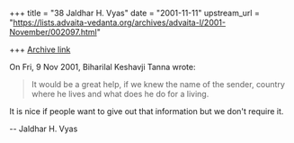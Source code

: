 +++
title = "38 Jaldhar H. Vyas"
date = "2001-11-11"
upstream_url = "https://lists.advaita-vedanta.org/archives/advaita-l/2001-November/002097.html"

+++
[Archive link](https://lists.advaita-vedanta.org/archives/advaita-l/2001-November/002097.html)

On Fri, 9 Nov 2001, Biharilal Keshavji Tanna wrote:

> It would be a great help, if we knew the name of the sender, country where
> he lives and what does he do for a living.
>

It is nice if people want to give out that information but we don't
require it.

--
Jaldhar H. Vyas <jaldhar at braincells.com>

